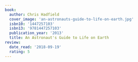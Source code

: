```yaml
---
book:
  author: Chris Hadfield
  cover_image: 'an-astronauts-guide-to-life-on-earth.jpg'
  isbn10: '1447257103'
  isbn13: '9781447257103'
  publication_year: '2013'
  title: An Astronaut's Guide to Life on Earth
review:
  date_read: '2018-09-19'
  rating: 5
---
```

